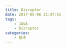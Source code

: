 ```yaml
---
title: Disruptor
date: 2017-05-06 21:47:51
tags:
    - JAVA
    - Disruptor
categories:
    - 技术
---
```

